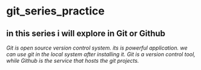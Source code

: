 # git_series_practice
## in this series i will explore in Git or Github 

*Git is open source version control system. its is powerful application. we can use git in the local system after installing it.*
*Git is a version control tool, while Github is the service that hosts the git projects.*
	  



